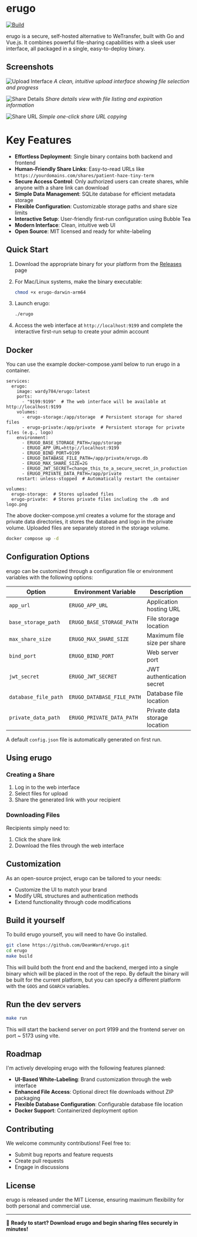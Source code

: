 # erugo

[![Build](https://github.com/DeanWard/erugo/actions/workflows/build.yml/badge.svg)](https://github.com/DeanWard/erugo/actions/workflows/build.yml)

erugo is a secure, self-hosted alternative to WeTransfer, built with Go and Vue.js. It combines powerful file-sharing capabilities with a sleek user interface, all packaged in a single, easy-to-deploy binary.

## Screenshots

![Upload Interface](.github/images/erugo-uploader-screenshot.jpg)
*A clean, intuitive upload interface showing file selection and progress*

![Share Details](.github/images/erugo-downloader-screenshot.jpg)
*Share details view with file listing and expiration information*

![Share URL](.github/images/erugo-uploader-shareurl-screenshot.jpg)
*Simple one-click share URL copying*


# Key Features

- **Effortless Deployment**: Single binary contains both backend and frontend
- **Human-Friendly Share Links**: Easy-to-read URLs like `https://yourdomains.com/shares/patient-haze-tiny-term`
- **Secure Access Control**: Only authorized users can create shares, while anyone with a share link can download
- **Simple Data Management**: SQLite database for efficient metadata storage
- **Flexible Configuration**: Customizable storage paths and share size limits
- **Interactive Setup**: User-friendly first-run configuration using Bubble Tea
- **Modern Interface**: Clean, intuitive web UI
- **Open Source**: MIT licensed and ready for white-labeling

## Quick Start

1. Download the appropriate binary for your platform from the [Releases](https://github.com/DeanWard/erugo/releases/) page

2. For Mac/Linux systems, make the binary executable:
   ```sh
   chmod +x erugo-darwin-arm64
   ```

3. Launch erugo:
   ```sh
   ./erugo
   ```

4. Access the web interface at `http://localhost:9199` and complete the interactive first-run setup to create your admin account

## Docker

You can use the example docker-compose.yaml below to run erugo in a container.

```
services:
  erugo:
    image: wardy784/erugo:latest
    ports:
      - "9199:9199"  # The web interface will be available at http://localhost:9199
    volumes:
      - erugo-storage:/app/storage  # Persistent storage for shared files
      - erugo-private:/app/private  # Persistent storage for private files (e.g., logo)
    environment:
      - ERUGO_BASE_STORAGE_PATH=/app/storage
      - ERUGO_APP_URL=http://localhost:9199
      - ERUGO_BIND_PORT=9199
      - ERUGO_DATABASE_FILE_PATH=/app/private/erugo.db
      - ERUGO_MAX_SHARE_SIZE=2G
      - ERUGO_JWT_SECRET=change_this_to_a_secure_secret_in_production
      - ERUGO_PRIVATE_DATA_PATH=/app/private
    restart: unless-stopped  # Automatically restart the container

volumes:
  erugo-storage:  # Stores uploaded files
  erugo-private:  # Stores private files including the .db and logo.png
```

The above docker-compose.yml creates a volume for the storage and private data directories, it stores the database and logo in the private volume. Uploaded files are separately stored in the storage volume.

```sh
docker compose up -d
```

## Configuration Options

erugo can be customized through a configuration file or environment variables with the following options:

| Option              | Environment Variable      | Description                               | Default Value           |
|--------------------|---------------------------|-------------------------------------------|------------------------|
| `app_url`          | `ERUGO_APP_URL`          | Application hosting URL                   | `http://localhost:9199` |
| `base_storage_path`| `ERUGO_BASE_STORAGE_PATH`| File storage location                     | `storage`              |
| `max_share_size`   | `ERUGO_MAX_SHARE_SIZE`   | Maximum file size per share              | `2G`                   |
| `bind_port`        | `ERUGO_BIND_PORT`        | Web server port                          | `9199`                 |
| `jwt_secret`       | `ERUGO_JWT_SECRET`       | JWT authentication secret                 | `change_me`            |
| `database_file_path` | `ERUGO_DATABASE_FILE_PATH` | Database file location                  | `erugo.db`             |
| `private_data_path` | `ERUGO_PRIVATE_DATA_PATH` | Private data storage location            | `/private`             |

A default `config.json` file is automatically generated on first run.

## Using erugo

### Creating a Share
1. Log in to the web interface
2. Select files for upload
3. Share the generated link with your recipient

### Downloading Files
Recipients simply need to:
1. Click the share link
2. Download the files through the web interface

## Customization

As an open-source project, erugo can be tailored to your needs:
- Customize the UI to match your brand
- Modify URL structures and authentication methods
- Extend functionality through code modifications

## Build it yourself

To build erugo yourself, you will need to have Go installed.

```sh
git clone https://github.com/DeanWard/erugo.git
cd erugo
make build
```

This will build both the front end and the backend, merged into a single binary which will be placed in the root of the repo.
By default the binary will be built for the current platform, but you can specify a different platform with the `GOOS` and `GOARCH` variables.

## Run the dev servers

```sh
make run
```
This will start the backend server on port 9199 and the frontend server on port ~ 5173 using vite.

## Roadmap

I'm actively developing erugo with the following features planned:

- **UI-Based White-Labeling**: Brand customization through the web interface
- **Enhanced File Access**: Optional direct file downloads without ZIP packaging
- **Flexible Database Configuration**: Configurable database file location
- **Docker Support**: Containerized deployment option

## Contributing

We welcome community contributions! Feel free to:
- Submit bug reports and feature requests
- Create pull requests
- Engage in discussions

## License

erugo is released under the MIT License, ensuring maximum flexibility for both personal and commercial use.

---

🚀 **Ready to start? Download erugo and begin sharing files securely in minutes!**